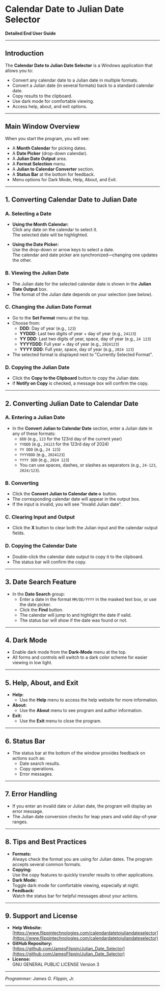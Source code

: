 # Calendar Date to Julian Date Selector

**Detailed End User Guide**

---

## Introduction

The **Calendar Date to Julian Date Selector** is a Windows application that allows you to:

- Convert any calendar date to a Julian date in multiple formats.
- Convert a Julian date (in several formats) back to a standard calendar date.
- Copy results to the clipboard.
- Use dark mode for comfortable viewing.
- Access help, about, and exit options.

---

## Main Window Overview

When you start the program, you will see:

- A **Month Calendar** for picking dates.
- A **Date Picker** (drop-down calendar).
- A **Julian Date Output** area.
- A **Format Selection** menu.
- A **Julian to Calendar Converter** section.
- A **Status Bar** at the bottom for feedback.
- Menu options for Dark Mode, Help, About, and Exit.

---

## 1. Converting Calendar Date to Julian Date

### A. Selecting a Date

- **Using the Month Calendar:**  
  Click any date on the calendar to select it.  
  The selected date will be highlighted.

- **Using the Date Picker:**  
  Use the drop-down or arrow keys to select a date.  
  The calendar and date picker are synchronized—changing one updates the other.

### B. Viewing the Julian Date

- The Julian date for the selected calendar date is shown in the **Julian Date Output** box.
- The format of the Julian date depends on your selection (see below).

### C. Changing the Julian Date Format

- Go to the **Set Format** menu at the top.
- Choose from:
  - **DDD**: Day of year (e.g., `123`)
  - **YYDDD**: Last two digits of year + day of year (e.g., `24123`)
  - **YY DDD**: Last two digits of year, space, day of year (e.g., `24 123`)
  - **YYYYDDD**: Full year + day of year (e.g., `2024123`)
  - **YYYY DDD**: Full year, space, day of year (e.g., `2024 123`)
- The selected format is displayed next to "Currently Selected Format".

### D. Copying the Julian Date

- Click the **Copy to the Clipboard** button to copy the Julian date.
- If **Notify on Copy** is checked, a message box will confirm the copy.

---

## 2. Converting Julian Date to Calendar Date

### A. Entering a Julian Date

- In the **Convert Julian to Calendar Date** section, enter a Julian date in any of these formats:
  - `DDD` (e.g., `123` for the 123rd day of the current year)
  - `YYDDD` (e.g., `24123` for the 123rd day of 2024)
  - `YY DDD` (e.g., `24 123`)
  - `YYYYDDD` (e.g., `2024123`)
  - `YYYY DDD` (e.g., `2024 123`)
  - You can use spaces, dashes, or slashes as separators (e.g., `24-123`, `2024/123`).

### B. Converting

- Click the **Convert Julian to Calendar date->** button.
- The corresponding calendar date will appear in the output box.
- If the input is invalid, you will see "Invalid Julian date".

### C. Clearing Input and Output

- Click the **X** button to clear both the Julian input and the calendar output fields.

### D. Copying the Calendar Date

- Double-click the calendar date output to copy it to the clipboard.
- The status bar will confirm the copy.

---

## 3. Date Search Feature

- In the **Date Search** group:
  - Enter a date in the format `MM/DD/YYYY` in the masked text box, or use the date picker.
  - Click the **Find** button.
  - The calendar will jump to and highlight the date if valid.
  - The status bar will show if the date was found or not.

---

## 4. Dark Mode

- Enable dark mode from the **Dark-Mode** menu at the top.
- All forms and controls will switch to a dark color scheme for easier viewing in low light.

---

## 5. Help, About, and Exit

- **Help:**
  - Use the **Help** menu to access the help website for more information.
- **About:**
  - Use the **About** menu to see program and author information.
- **Exit:**
  - Use the **Exit** menu to close the program.

---

## 6. Status Bar

- The status bar at the bottom of the window provides feedback on actions such as:
  - Date search results.
  - Copy operations.
  - Error messages.

---

## 7. Error Handling

- If you enter an invalid date or Julian date, the program will display an error message.
- The Julian date conversion checks for leap years and valid day-of-year ranges.

---

## 8. Tips and Best Practices

- **Formats:**  
  Always check the format you are using for Julian dates. The program accepts several common formats.
- **Copying:**  
  Use the copy features to quickly transfer results to other applications.
- **Dark Mode:**  
  Toggle dark mode for comfortable viewing, especially at night.
- **Feedback:**  
  Watch the status bar for helpful messages about your actions.

---

## 9. Support and License

- **Help Website:**  
  [https://www.flippintechnologies.com/calendardatetojuliandateselector](https://www.flippintechnologies.com/calendardatetojuliandateselector)
- **GitHub Repository:**  
  [https://github.com/JamesFlippin/Julian_Date_Selector](https://github.com/JamesFlippin/Julian_Date_Selector)
- **License:**  
  GNU GENERAL PUBLIC LICENSE Version 3

---

_Programmer: James G. Flippin, Jr._

---
